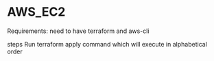 # AWS_EC2
Requirements:
need to have terraform and aws-cli

steps
Run terraform apply command which will execute in alphabetical order

